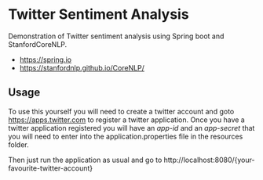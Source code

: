 # Twitter Sentiment Analysis
Demonstration of Twitter sentiment analysis using Spring boot and StanfordCoreNLP.

- https://spring.io
- https://stanfordnlp.github.io/CoreNLP/

## Usage
To use this yourself you will need to create a twitter account and goto https://apps.twitter.com to register a twitter application.
Once you have a twitter application registered you will have an *app-id* and an *app-secret* that you will need to enter into the application.properties file in the resources folder.

Then just run the application as usual and go to http://localhost:8080/{your-favourite-twitter-account}
